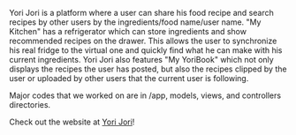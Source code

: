 Yori Jori is a platform where a user can share his food recipe and search recipes by other users by the ingredients/food name/user name. "My Kitchen" has a refrigerator which can store ingredients and show recommended recipes on the drawer. This allows the user to synchronize his real fridge to the virtual one and quickly find what he can make with his current ingredients. Yori Jori also features "My YoriBook" which not only displays the recipes the user has posted, but also the recipes clipped by the user or uploaded by other users that the current user is following.

Major codes that we worked on are in /app, models, views, and controllers directories.

Check out the website at <a href="http://ec2-34-213-42-212.us-west-2.compute.amazonaws.com/">Yori Jori</a>!
